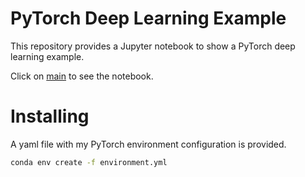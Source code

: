 # PyTorch Deep Learning Example
This repository provides a Jupyter notebook to show a PyTorch deep learning example. 

Click on [main](/main.ipynb) to see the notebook. 

# Installing
A yaml file with my PyTorch environment configuration is provided.
```bash
conda env create -f environment.yml
```